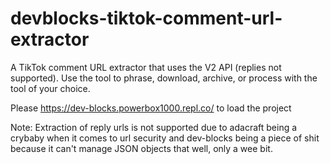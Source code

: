 # devblocks-tiktok-comment-url-extractor
A TikTok comment URL extractor that uses the V2 API (replies not supported). Use the tool to phrase, download, archive, or process with the tool of your choice.

Please https://dev-blocks.powerbox1000.repl.co/ to load the project


Note: Extraction of reply urls is not supported due to adacraft being a crybaby when it comes to url security and dev-blocks being a piece of shit because it can't manage JSON objects that well, only a wee bit.

